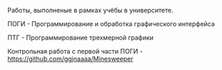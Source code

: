Работы, выполненые в рамках учёбы в университете.

ПОГИ - Программирование и обработка графического интерфейса

ПТГ - Программирование трехмерной графики

Контрольная работа с первой части ПОГИ - https://github.com/ggjnaaaa/Minesweeper
